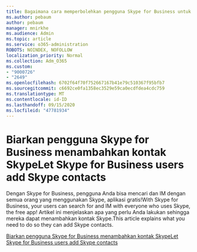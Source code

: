 ```yaml
---
title: Bagaimana cara memperbolehkan pengguna Skype for Business untuk berkomunikasi dengan pengguna Skype
ms.author: pebaum
author: pebaum
manager: mnirkhe
ms.audience: Admin
ms.topic: article
ms.service: o365-administration
ROBOTS: NOINDEX, NOFOLLOW
localization_priority: Normal
ms.collection: Adm_O365
ms.custom:
- "9000726"
- "2649"
ms.openlocfilehash: 6702f64f70f752667167b41e79c510367f95bfb7
ms.sourcegitcommit: c6692ce0fa1358ec3529e59ca0ecdfdea4cdc759
ms.translationtype: MT
ms.contentlocale: id-ID
ms.lasthandoff: 09/15/2020
ms.locfileid: "47781934"
---
```

# <a name="let-skype-for-business-users-add-skype-contacts"></a><span data-ttu-id="12e26-102">Biarkan pengguna Skype for Business menambahkan kontak Skype</span><span class="sxs-lookup"><span data-stu-id="12e26-102">Let Skype for Business users add Skype contacts</span></span>

<span data-ttu-id="12e26-103">Dengan Skype for Business, pengguna Anda bisa mencari dan IM dengan semua orang yang menggunakan Skype, aplikasi gratis!</span><span class="sxs-lookup"><span data-stu-id="12e26-103">With Skype for Business, your users can search for and IM with everyone who uses Skype, the free app!</span></span> <span data-ttu-id="12e26-104">Artikel ini menjelaskan apa yang perlu Anda lakukan sehingga mereka dapat menambahkan kontak Skype.</span><span class="sxs-lookup"><span data-stu-id="12e26-104">This article explains what you need to do so they can add Skype contacts.</span></span>

[<span data-ttu-id="12e26-105">Biarkan pengguna Skype for Business menambahkan kontak Skype</span><span class="sxs-lookup"><span data-stu-id="12e26-105">Let Skype for Business users add Skype contacts</span></span>](https://docs.microsoft.com/skypeforbusiness/set-up-skype-for-business-online/let-skype-for-business-users-add-skype-contacts)
